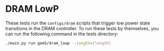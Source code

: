 # DRAM LowP

These tests run the `configs/dram` scripts that trigger low power state transitions in the DRAM controller.
To run these tests by themselves, you can run the following command in the tests directory:

```bash
./main.py run gem5/dram_lowp --length=[length]
```
